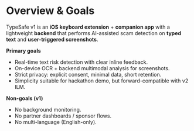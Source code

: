 # Overview & Goals

TypeSafe v1 is an **iOS keyboard extension** + **companion app** with a lightweight **backend** that performs AI-assisted scam detection on **typed text** and **user-triggered screenshots**.

**Primary goals**
- Real-time text risk detection with clear inline feedback.
- On-device OCR + backend multimodal analysis for screenshots.
- Strict privacy: explicit consent, minimal data, short retention.
- Simplicity suitable for hackathon demo, but forward-compatible with v2 ILM.

**Non-goals (v1)**
- No background monitoring.
- No partner dashboards / sponsor flows.
- No multi-language (English-only).

